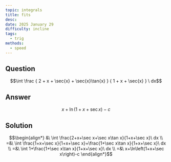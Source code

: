 ```yaml
---
topic: integrals
title: fits
desc: 
date: 2025 January 29
difficulty: incline
tags:
  - trig
methods:
  - speed
---
```



## Question
```math
\int
  \frac
    { 2 + x + \sec{x} + \sec{x}\tan{x} }
    { 1 + x + \sec{x} }
\ dx
```


## Answer
```math
x+\ln\left(1+x+\sec x\right)-c
```


## Solution

```math
\begin{align*}
  &\ \int \frac{2+x+\sec x+\sec x\tan x}{1+x+\sec x}\ dx
  \\ =&\ \int \frac{1+x+\sec x}{1+x+\sec x}+\frac{1+\sec x\tan x}{1+x+\sec x}\ dx
  \\ =&\ \int 1+\frac{1+\sec x\tan x}{1+x+\sec x}\ dx
  \\ =&\ x+\ln\left(1+x+\sec x\right)-c
\end{align*}
```
